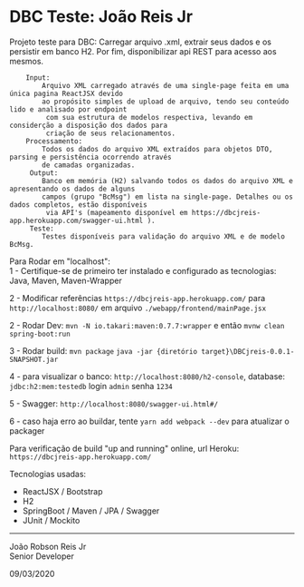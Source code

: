 # DBC Teste: João Reis Jr
Projeto teste para DBC: Carregar arquivo .xml, extrair seus dados e os persistir em banco H2. Por fim,
        disponibilizar api REST para acesso aos mesmos.
        
        Input:
            Arquivo XML carregado através de uma single-page feita em uma única pagina ReactJSX devido 
            ao propósito simples de upload de arquivo, tendo seu conteúdo lido e analisado por endpoint
             com sua estrutura de modelos respectiva, levando em considerção a disposição dos dados para
             criação de seus relacionamentos.
        Processamento:
            Todos os dados do arquivo XML extraídos para objetos DTO, parsing e persistência ocorrendo através 
            de camadas organizadas. 
         Output:
            Banco em memória (H2) salvando todos os dados do arquivo XML e apresentando os dados de alguns
            campos (grupo "BcMsg") em lista na single-page. Detalhes ou os dados completos, estão disponíveis
             via API's (mapeamento disponível em https://dbcjreis-app.herokuapp.com/swagger-ui.html ). 
         Teste:
            Testes disponíveis para validação do arquivo XML e de modelo BcMsg.
Para Rodar em "localhost":            
1 - Certifique-se de primeiro ter instalado e configurado as tecnologias:
    Java, Maven, Maven-Wrapper 

2 - Modificar referências `https://dbcjreis-app.herokuapp.com/` para `http://localhost:8080/` em arquivo 
    `./webapp/frontend/mainPage.jsx`

2 - Rodar Dev: `mvn -N io.takari:maven:0.7.7:wrapper` e então `mvnw clean spring-boot:run`

3 - Rodar build: `mvn package` `java -jar {diretório target}\DBCjreis-0.0.1-SNAPSHOT.jar`

4 - para visualizar o banco: `http://localhost:8080/h2-console`, database: `jdbc:h2:mem:testedb` login `admin` senha `1234` 

5 - Swagger: `http://localhost:8080/swagger-ui.html#/`

6 - caso haja erro ao buildar, tente `yarn add webpack --dev` para atualizar o packager

Para verificação de build "up and running" online, url Heroku: `https://dbcjreis-app.herokuapp.com/`

Tecnologias usadas:
* ReactJSX / Bootstrap
* H2
* SpringBoot / Maven / JPA / Swagger
* JUnit / Mockito 
 
 -----------------
 João Robson Reis Jr\
 Senior Developer
 
 09/03/2020